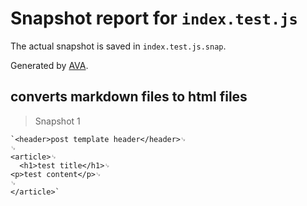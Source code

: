 # Snapshot report for `index.test.js`

The actual snapshot is saved in `index.test.js.snap`.

Generated by [AVA](https://avajs.dev).

## converts markdown files to html files

> Snapshot 1

    `<header>post template header</header>␊
    ␊
    <article>␊
      <h1>test title</h1>␊
    <p>test content</p>␊
    ␊
    </article>`
